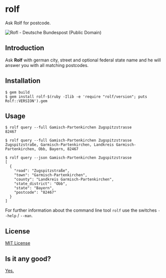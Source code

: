 # rolf

Ask Rolf for postcode.

![Rofl - Deutsche Bundespost (Public Domain) ](https://www.stupidedia.org/images/9/93/ROLF_-_DEUTSCHE_POST_-_DEUTSCHE_BUNDESPOST_I.jpg "Rolf - Deutsche Bundespost (Public Domain)")

## Introduction

Ask **Rolf** with german city, street and optional federal state name and he will
answer you with all matching postcodes.

## Installation

    $ gem build
    $ gem install rolf-$(ruby -Ilib -e 'require "rolf/version"; puts Rolf::VERSION').gem

## Usage

    $ rolf query --full Gamisch-Partenkirchen Zugspitzstrasse
    82467

    $ rolf query --full Gamisch-Partenkirchen Zugspitzstrasse
    Zugspitzstraße, Garmisch-Partenkirchen, Landkreis Garmisch-Partenkirchen, Obb, Bayern, 82467

    $ rolf query --json Gamisch-Partenkirchen Zugspitzstrasse
    [
      {
        "road": "Zugspitzstraße",
        "town": "Garmisch-Partenkirchen",
        "county": "Landkreis Garmisch-Partenkirchen",
        "state_district": "Obb",
        "state": "Bayern",
        "postcode": "82467"
      }
    ]

For further information about the command line tool `rolf` use the switches
`--help` / `--man`.

## License

[MIT License](https://spdx.org/licenses/MIT.html)

## Is it any good?

[Yes.](https://news.ycombinator.com/item?id=3067434)
